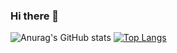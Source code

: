 ### Hi there 👋

<!--
**alphaokxyz/alphaokxyz** is a ✨ _special_ ✨ repository because its `README.md` (this file) appears on your GitHub profile.

Here are some ideas to get you started:

- 🔭 I’m currently working on ...
- 🌱 I’m currently learning ...
- 👯 I’m looking to collaborate on ...
- 🤔 I’m looking for help with ...
- 💬 Ask me about ...
- 📫 How to reach me: ...
- 😄 Pronouns: ...
- ⚡ Fun fact: ...
-->
![Anurag's GitHub stats](https://github-readme-stats.vercel.app/api?username=alphaokxyz&show_icons=true&theme=gruvbox)
[![Top Langs](https://github-readme-stats.vercel.app/api/top-langs/?username=alphaokxyz&layout=compact)](https://github.com/anuraghazra/github-readme-stats)
